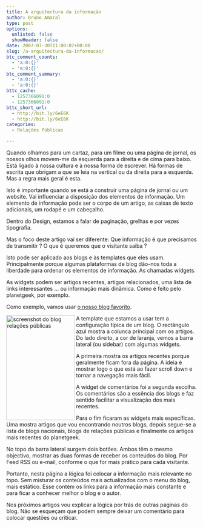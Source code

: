 ```yaml
---
title: A arquitectura da informação
author: Bruno Amaral
type: post
options:
  unlisted: false
  showHeader: false
date: 2007-07-30T11:00:07+00:00
slug: /a-arquitectura-da-informacao/
btc_comment_counts:
  - 'a:0:{}'
  - 'a:0:{}'
btc_comment_summary:
  - 'a:0:{}'
  - 'a:0:{}'
bttc_cache:
  - 1257366091:0
  - 1257366091:0
bttc_short_url:
  - http://bit.ly/6eE6K
  - http://bit.ly/6eE6K
categories:
  - Relações Públicas

---
```

Quando olhamos para um cartaz, para um filme ou uma página de jornal, os nossos olhos movem-me da esquerda para a direita e de cima para baixo. Está ligado à nossa cultura e à nossa forma de escrever. Há formas de escrita que obrigam a que se leia na vertical ou da direita para a esquerda. Mas a regra mais geral é esta.

Isto é importante quando se está a construir uma página de jornal ou um website. Vai influenciar a disposição dos elementos de informação. Um elemento de informação pode ser o corpo de um artigo, as caixas de texto adicionais, um rodapé e um cabeçalho.

Dentro do Design, estamos a falar de paginação, grelhas e por vezes tipografia.

Mas o foco deste artigo vai ser diferente: Que informação é que precisamos de transmitir ? O que é queremos que o visitante saiba ?

Isto pode ser aplicado aos blogs e às templates que eles usam. Principalmente porque algumas plataformas de blog dão-nos toda a liberdade para ordenar os elementos de informação. As chamadas widgets.

As widgets podem ser artigos recentes, artigos relacionados, uma lista de links interessantes &#8230; ou informação mais dinâmica. Como é feito pelo planetgeek, por exemplo.

Como exemplo, vamos usar [o nosso blog favorito][1].

<a href="http://www.brunoamaral.com/post/a-arquitectura-da-informacao/screenshot-do-blog-relacoes-publicas/" rel="attachment wp-att-455" title="screenshot do blog relações públicas"><img src="/wp-content/uploads/2007/07/relacoespublicas-o_blog1.jpg" alt="screenshot do blog relações públicas" align="left" height="277" width="181" /></a>

A template que estamos a usar tem a configuração típica de um blog. O rectângulo azul mostra a colunca principal com os artigos. Do lado direito, a cor de laranja, vemos a barra lateral (ou sidebar) com algumas widgets.

A primeira mostra os artigos recentes porque geralmente ficam fora da página. A ideia é mostrar logo o que está ao fazer scroll down e tornar a navegação mais fácil.

A widget de comentários foi a segunda escolha. Os comentários são a essência dos blogs e faz sentido facilitar a visualização dos mais recentes.

Para o fim ficaram as widgets mais específicas. Uma mostra artigos que vou encontrando noutros blogs, depois segue-se a lista de blogs nacionais, blogs de relações públicas e finalmente os artigos mais recentes do planetgeek.

No topo da barra lateral surgem dois botões. Ambos têm o mesmo objectivo, mostrar as duas formas de receber os conteúdos do blog. Por Feed RSS ou e-mail, conforme o que for mais prático para cada visitante.

Portanto, nesta página a lógica foi colocar a informação mais relevante no topo. Sem misturar os conteúdos mais actualizados com o menu do blog, mais estático. Esse contém os links para a informação mais constante e para ficar a conhecer melhor o blog e o autor.

Nos próximos artigos vou explicar a lógica por trás de outras páginas do blog. Não se esqueçam que podem sempre deixar um comentário para colocar questões ou criticar.

 [1]: http://www.brunoamaral.com